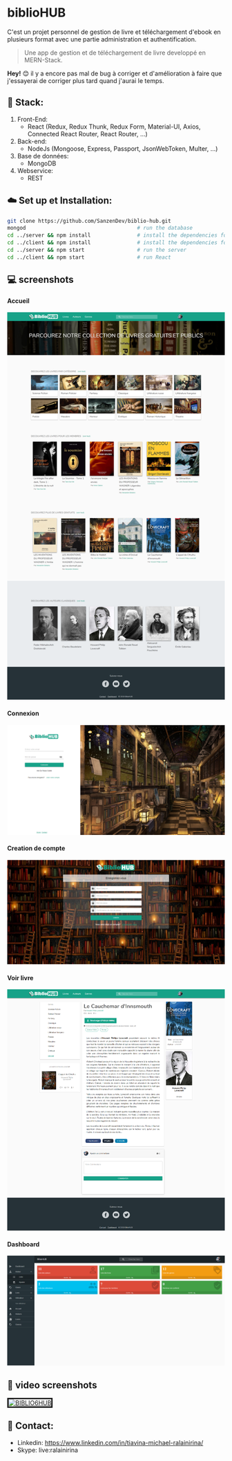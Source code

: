# biblioHUB
C'est un projet personnel de gestion de livre et téléchargement d'ebook en plusieurs format avec une partie administration et authentification.
> Une app de gestion et de téléchargement de livre developpé en MERN-Stack.

**Hey!** :blush: il y a encore pas mal de bug à corriger et d'amélioration à faire que j'essayerai de corriger plus tard quand j'aurai le temps.

## :file_folder: Stack:
 1. Front-End:
     * React (Redux, Redux Thunk, Redux Form, Material-UI, Axios, Connected React Router, React Router, ...)
 2. Back-end:
     * NodeJs (Mongoose, Express, Passport, JsonWebToken, Multer, ...)
 3. Base de données:
     * MongoDB
 4. Webservice:
    * REST 
## :cloud: Set up et Installation:
```sh
git clone https://github.com/SanzenDev/biblio-hub.git
mongod                                    # run the database
cd ../server && npm install               # install the dependencies for the server
cd ../client && npm install               # install the dependencies for the client
cd ../server && npm start                 # run the server
cd ../client && npm start                 # run React
```

## :computer: screenshots
#### Accueil
![Accueil](https://github.com/SanzenDev/biblio/blob/master/client/public/screenshots/biblio-home.png)

#### Connexion
![Accueil](https://github.com/SanzenDev/biblio/blob/master/client/public/screenshots/biblio-login.png)

#### Creation de compte
![Accueil](https://github.com/SanzenDev/biblio/blob/master/client/public/screenshots/biblio-signup.png)

#### Voir livre
![Accueil](https://github.com/SanzenDev/biblio/blob/master/client/public/screenshots/biblio-book-show.png)

#### Dashboard
![Accueil](https://github.com/SanzenDev/biblio/blob/master/client/public/screenshots/biblio-admin-dashboard.png)


## :movie_camera: video screenshots
<a href="http://www.youtube.com/watch?feature=player_embedded&v=aP6y6IWwwOI
" target="_blank"><img src="http://img.youtube.com/vi/aP6y6IWwwOI/0.jpg" 
alt="BIBLIO6HUB" width="560" height="315" border="3" /></a>

## :boy: Contact:
- Linkedin: https://www.linkedin.com/in/tiavina-michael-ralainirina/
- Skype: live:ralainirina
